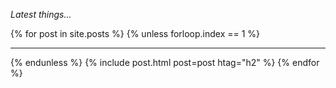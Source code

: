 ---
---

<em>Latest things...</em>

{% for post in site.posts %}
{% unless forloop.index == 1 %}<hr/>{% endunless %}
{% include post.html post=post htag="h2" %}
{% endfor %}


